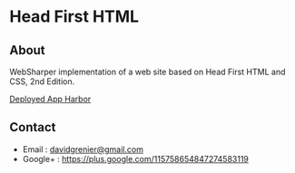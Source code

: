 Head First HTML
=====

About
-----

WebSharper implementation of a web site based on Head First HTML and CSS, 2nd Edition.

[Deployed App Harbor](http://davidgrenier.apphb.com/)

Contact
-----

* Email   : davidgrenier@gmail.com
* Google+ : https://plus.google.com/115758654847274583119